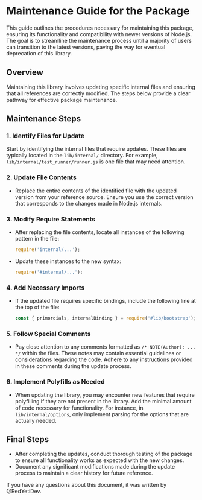 # Maintenance Guide for the Package

This guide outlines the procedures necessary for maintaining this package, ensuring its functionality and compatibility with newer versions of Node.js. The goal is to streamline the maintenance process until a majority of users can transition to the latest versions, paving the way for eventual deprecation of this library.

## Overview

Maintaining this library involves updating specific internal files and ensuring that all references are correctly modified. The steps below provide a clear pathway for effective package maintenance.

## Maintenance Steps

### 1. Identify Files for Update
Start by identifying the internal files that require updates. These files are typically located in the `lib/internal/` directory. For example, `lib/internal/test_runner/runner.js` is one file that may need attention.

### 2. Update File Contents
- Replace the entire contents of the identified file with the updated version from your reference source. Ensure you use the correct version that corresponds to the changes made in Node.js internals.

### 3. Modify Require Statements
- After replacing the file contents, locate all instances of the following pattern in the file:  
  ```javascript
  require('internal/...');  
  ```
- Update these instances to the new syntax:  
  ```javascript
  require('#internal/...');  
  ```

### 4. Add Necessary Imports
- If the updated file requires specific bindings, include the following line at the top of the file:  
  ```javascript
  const { primordials, internalBinding } = require('#lib/bootstrap');
  ```

### 5. Follow Special Comments
- Pay close attention to any comments formatted as `/* NOTE(Author): ... */` within the files. These notes may contain essential guidelines or considerations regarding the code. Adhere to any instructions provided in these comments during the update process.

### 6. Implement Polyfills as Needed
- When updating the library, you may encounter new features that require polyfilling if they are not present in the library. Add the minimal amount of code necessary for functionality. For instance, in `lib/internal/options`, only implement parsing for the options that are actually needed.

## Final Steps

- After completing the updates, conduct thorough testing of the package to ensure all functionality works as expected with the new changes. 
- Document any significant modifications made during the update process to maintain a clear history for future reference.

If you have any questions about this document, it was written by @RedYetiDev.